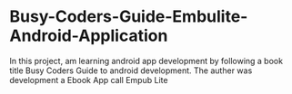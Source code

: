 # Busy-Coders-Guide-Embulite-Android-Application

In this project, am learning android app development by following a book title Busy Coders Guide to android development. 
The auther was development a Ebook App call Empub Lite
